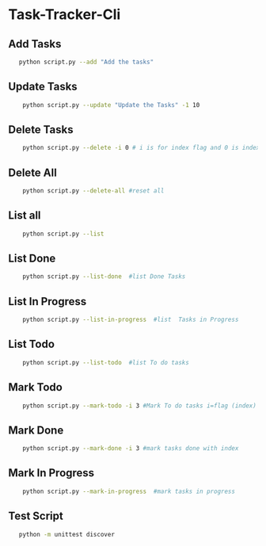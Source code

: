 # Task-Tracker-Cli

## Add Tasks

```bash
   python script.py --add "Add the tasks"
```

## Update Tasks

```bash
    python script.py --update "Update the Tasks" -1 10
```

## Delete Tasks

```bash
    python script.py --delete -i 0 # i is for index flag and 0 is index to delete
```

## Delete All

```bash
    python script.py --delete-all #reset all
```

## List all

```bash
    python script.py --list
```

## List Done

```bash
    python script.py --list-done  #list Done Tasks
```

## List In Progress

```bash
    python script.py --list-in-progress  #list  Tasks in Progress
```

## List Todo

```bash
    python script.py --list-todo  #list To do tasks
```

## Mark Todo

```bash
    python script.py --mark-todo -i 3 #Mark To do tasks i=flag (index) index = 3
```

## Mark Done

```bash
    python script.py --mark-done -i 3 #mark tasks done with index
```

## Mark In Progress

```bash
    python script.py --mark-in-progress  #mark tasks in progress
```

## Test Script

```bash
   python -m unittest discover
```

